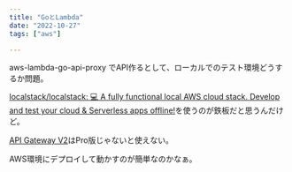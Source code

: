 ```yaml
---
title: "GoとLambda"
date: "2022-10-27"
tags: ["aws"]

---
```


aws-lambda-go-api-proxy でAPI作るとして、ローカルでのテスト環境どうするか問題。

[localstack/localstack: 💻 A fully functional local AWS cloud stack. Develop and test your cloud & Serverless apps offline!](https://github.com/localstack/localstack)を使うのが鉄板だと思うんだけど。

[API Gateway V2](https://docs.localstack.cloud/aws/apigatewayv2/)はPro版じゃないと使えない。

AWS環境にデプロイして動かすのが簡単なのかなぁ。
